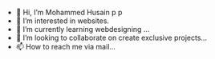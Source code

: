 - 👋 Hi, I’m Mohammed Husain p p
- 👀 I’m interested in websites.
- 🌱 I’m currently learning webdesigning ...
- 💞️ I’m looking to collaborate on  create exclusive projects...
- 📫 How to reach me via mail...

<!---
Rezpudin/Rezpudin is a ✨ special ✨ repository because its `README.md` (this file) appears on your GitHub profile.
You can click the Preview link to take a look at your changes.
--->
